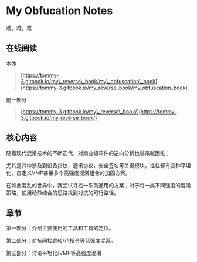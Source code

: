 # My Obfucation Notes

难，难，难

## 在线阅读

本体

> [https://tommy-3.gitbook.io/my\_reverse\_book/my\_obfuscation\_book](https://tommy-3.gitbook.io/my_reverse_book/my_obfuscation_book)

前一部分

> [https://tommy-3.gitbook.io/my\_reverse\_book/](https://tommy-3.gitbook.io/my_reverse_book/)



## 核心内容

随着现代混淆技术的不断迭代，对商业级软件的逆向分析也越来越困难；

尤其是其中涉及到设备指纹，通讯协议，安全签名等关键模块，往往都有变种平坦化，自定义VMP甚至多个高强度混淆组合的加固方案。

在如此混乱的世界中，我尝试寻找一系列通用的方案；对于每一类不同强度的混淆策略，使用动静结合的思路找到对抗的可行路径。

## 章节

第一部分：介绍主要使用的工具和工具的定位。

第二部分：对抗间接跳转/花指令等低强度混淆。

第三部分：讨论平坦化/VMP等高强度混淆







